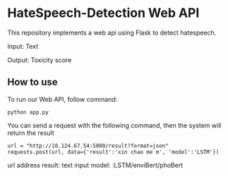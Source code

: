 # HateSpeech-Detection Web API
This repository implements a web api using Flask to detect hatespeech.

Input: Text

Output: Toxicity score
## How to use
To run our Web API, follow command:
```
python app.py
```
You can send a request with the following command, then the system will return the result 
```
url = "http://10.124.67.54:5000/result?format=json"
requests.post(url, data={'result':'xin chao me m', 'model':'LSTM'})
```
url address
result: text input
model: :LSTM/enviBert/phoBert
